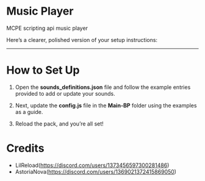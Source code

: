 # Music Player
MCPE scripting api music player


Here’s a clearer, polished version of your setup instructions:

---

# How to Set Up

1. Open the **sounds\_definitions.json** file and follow the example entries provided to add or update your sounds.

2. Next, update the **config.js** file in the **Main-BP** folder using the examples as a guide.

3. Reload the pack, and you’re all set!

# Credits

- LilReload(https://discord.com/users/1373456597300281486)
- AstoriaNova(https://discord.com/users/1369021372415869050)
